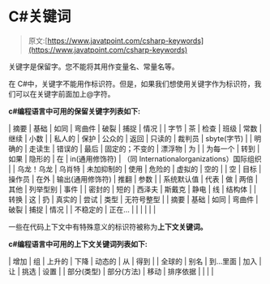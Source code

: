 # C#关键词

> 原文:[https://www.javatpoint.com/csharp-keywords](https://www.javatpoint.com/csharp-keywords)

关键字是保留字。您不能将其用作变量名、常量名等。

在 C#中，关键字不能用作标识符。但是，如果我们想使用关键字作为标识符，我们可以在关键字前面加上@字符。

**c#编程语言中可用的保留关键字列表如下:**

| 摘要 | 基础 | 如同 | 弯曲件 | 破裂 | 捕捉 | 情况 |
| 字节 | 茶 | 检查 | 班级 | 常数 | 继续 | 小数 |
| 私人的 | 保护 | 公众的 | 返回 | 只读的 | 裁判员 | sbyte(字节) |
| 明确的 | 走读生 | 错误的 | 最后 | 固定的；不变的 | 漂浮物 | 为 |
| 为每一个 | 转到 | 如果 | 隐形的 | 在 | in(通用修饰符) | （同 Internationalorganizations）国际组织 |
| 乌龙！乌龙 | 乌肖特 | 未加抑制的 | 使用 | 危险的 | 虚拟的 | 空的 |
| 空 | 目标 | 操作员 | 在外 | 输出(通用修饰符) | 推翻 | 参数 |
| 系统默认值 | 代表 | 做 | 两倍 | 其他 | 列举型别 | 事件 |
| 密封的 | 短的 | 西泽夫 | 斯戴克 | 静电 | 线 | 结构体 |
| 转换 | 这 | 扔 | 真实的 | 尝试 | 类型 | 无符号整型 |
| 摘要 | 基础 | 如同 | 弯曲件 | 破裂 | 捕捉 | 情况 |
| 不稳定的 | 正在… |  |  |  |  |  |

一些在代码上下文中有特殊意义的标识符被称为**上下文关键词。**

**c#编程语言中可用的上下文关键词列表如下:**

| 增加 | 组 | 上升的 | 下降 | 动态的 | 从 | 得到 |
| 全球的 | 别名 | 到…里面 | 加入 | 让 | 挑选 | 设置 |
| 部分(类型) | 部分(方法) | 移动 | 排序依据 |  |  |  |